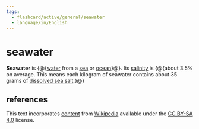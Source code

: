 ```yaml
---
tags:
  - flashcard/active/general/seawater
  - language/in/English
---
```


# seawater

__Seawater__ is {@{[water](water.md) from a [sea](sea.md) or [ocean](ocean.md)}@}. Its [salinity](salinity.md) is {@{about 3.5% on average. This means each kilogram of seawater contains about 35 grams of [dissolved sea salt](sea%20salt.md).}@}

## references

This text incorporates [content](https://en.wikipedia.org/wiki/seawater) from [Wikipedia](Wikipedia.md) available under the [CC BY-SA 4.0](https://creativecommons.org/licenses/by-sa/4.0/) license.
